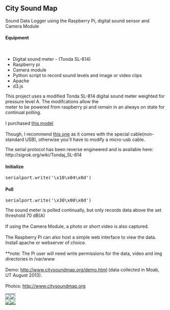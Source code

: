 <html>
<body>
<h2>City Sound Map</h2>
<p>
Sound Data Logger using the Raspberry Pi, digital sound sensor and Camera Module 
<br/>
<h4>Equipment</h4>
<br/>
<ul>
<li>Digital sound meter - (Tonda SL-814)</li>
<li>Raspberry pi</li>
<li>Camera module</li>
<li>Python script to record sound levels and image or video clips</li>
<li>Apache</li>
<li>d3.js</li>
</ul>
</p>
<p>
This project uses a modified Tonda SL-814 digital sound meter weighted for pressure level A.  The modifcations allow the meter to be powered from raspberry pi and remain in an always on state for continual polling. 
<br/><br/>
I purchased <a href="http://www.amazon.com/NEEWER%C2%AE-Digital-Sound-Level-Meter/dp/B005JX2EZ2">this model</a>   
<br/><br/>
Though, I recommend <a href="http://www.amazon.com/Professional-Digital-Pressure-Measurement-Detectors/dp/B00LL3Y074">this one</a> as it comes with the special cable(non-standard USB), otherwise you'll have to modify a micro-usb cable.
</p>
<p>
The serial protocol has been reverse engineered and is available here:<br />
http://sigrok.org/wiki/Tondaj_SL-814
</p>
<p>
<h4>Initialize</h4> 
<p><pre>serialport.write('\x10\x04\x0d')</pre></p>
<h4>Poll</h4> 
<p><pre>serialport.write('\x30\x00\x0d')</pre></p>
</p>
<p>
The sound meter is polled continually, but only records data above the set threshold 70 dB(A) 
<br/><br/>
If using the Camera Module, a photo or short video is also captured.
<br/><br/>
The Raspberry Pi can also host a simple web interface to view the data.  Install apache or webserver of choice.  
<br/><br/>
**note: The Pi user will need write permissions for the data, video and img directories in /var/www
<br/><br/>
Demo: <a href="http://www.citysoundmap.org/demo.html">http://www.citysoundmap.org/demo.html</a> (data collected in Moab, UT August 2013).
<br/><br/>
Photos: <a href="http://www.citysoundmap.org/demo.html">http://www.citysoundmap.org</a>
</p>
<p>
<table>
	<tr>
		<td style="border: none; padding: 0in">
			<img SRC="http://www.citysoundmap.org/SoundMap_html_m385bb6d7.jpg"></img>
		</td>		
		<td style="border: none; padding: 0in">
			<img SRC="http://www.citysoundmap.org/SoundMap_html_m52855a9.jpg"></img>
		</td>
	</tr>
	<tr>
		<td style="border: none; padding: 0in">
			<img SRC="http://www.citysoundmap.org/SoundMap_html_m78939703.png"></img>
		</td>		
		<td style="border: none; padding: 0in">
			<img SRC="http://www.citysoundmap.org/SoundMap_html_7278ea41.png"></img>
		</td>
	</tr>	
</table>
</p>
</body>
</html>